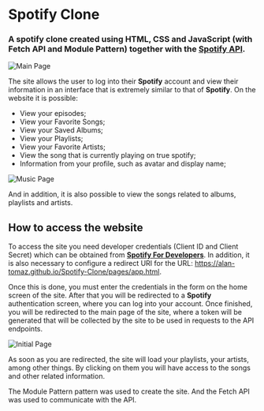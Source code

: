 # Spotify Clone

### A spotify clone created using HTML, CSS and JavaScript (with Fetch API and Module Pattern) together with the **[Spotify API](https://developer.spotify.com/documentation/web-api)**.

![Main Page](https://i.imgur.com/muI9Qau.png)

The site allows the user to log into their **Spotify** account and view their information in an interface that is extremely similar to that of **Spotify**. On the website it is possible:
- View your episodes;
- View your Favorite Songs;
- View your Saved Albums;
- View your Playlists;
- View your Favorite Artists;
- View the song that is currently playing on true spotify;
- Information from your profile, such as avatar and display name;


![Music Page](https://i.imgur.com/V6ceES9.png)

And in addition, it is also possible to view the songs related to albums, playlists and artists.

## How to access the website

To access the site you need developer credentials (Client ID and Client Secret) which can be obtained from **[Spotify For Developers](https://developer.spotify.com)**. In addition, it is also necessary to configure a redirect URI for the URL: https://alan-tomaz.github.io/Spotify-Clone/pages/app.html.

Once this is done, you must enter the credentials in the form on the home screen of the site. After that you will be redirected to a **Spotify** authentication screen, where you can log into your account. Once finished, you will be redirected to the main page of the site, where a token will be generated that will be collected by the site to be used in requests to the API endpoints.

![Initial Page](https://i.imgur.com/afWzJwd.png)

As soon as you are redirected, the site will load your playlists, your artists, among other things. By clicking on them you will have access to the songs and other related information.

The Module Pattern pattern was used to create the site. And the Fetch API was used to communicate with the API.